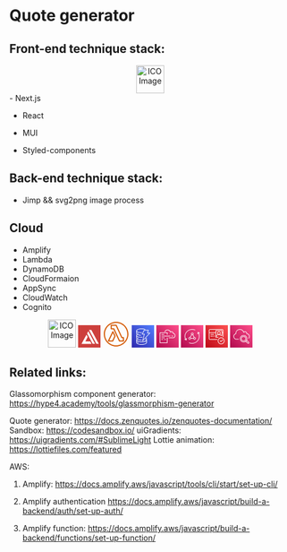 # Quote generator



## Front-end technique stack:
<div style="text-align: center;">
    <img src="https://user-images.githubusercontent.com/25181517/183890598-19a0ac2d-e88a-4005-a8df-1ee36782fde1.png" alt="ICO Image" width="50" height="50">
    
</div>
- Next.js

- React

- MUI

- Styled-components


## Back-end technique stack:
- Jimp && svg2png image process

## Cloud
- Amplify
- Lambda
- DynamoDB
- CloudFormaion
- AppSync
- CloudWatch
- Cognito
<div style="text-align: center;">
<img src="https://user-images.githubusercontent.com/25181517/183896132-54262f2e-6d98-41e3-8888-e40ab5a17326.png" alt="ICO Image" width="50" height="50">
<svg class="w-6 h-6" height="40" width="40" xmlns="http://www.w3.org/2000/svg"><g><rect fill="#cd3f3c" id="canvas_background" height="44" width="44" y="-1" x="-1"></rect><g display="none" overflow="visible" y="0" x="0" height="100%" width="100%" id="canvasGrid"><rect fill="url(#gridpattern)" stroke-width="0" y="0" x="0" height="100%" width="100%"></rect></g></g><g><g stroke="null" id="svg_13"><g stroke="null" transform="matrix(0.24427158490029297,0,0,0.262266745435647,0.3869015167067027,7.026955368797123) " fill-rule="evenodd" fill="none" id="svg_7"><g stroke="null" id="svg_8"><path stroke="null" fill="#ffffff" id="svg_10" d="m59.53671,37.84041l9.09583,15.76109l-17.72754,30.69616l35.44214,0l9.05828,15.69542l-71.74389,0l25.28086,-43.80786l10.59432,-18.34481zm35.85473,-31.84733l54.27009,94l-17.50228,0l-54.24809,-94l17.48028,0zm-22.34116,8.41854l49.42572,85.5812l-17.50358,0l-40.65548,-70.44849l8.73334,-15.13271z"></path><polyline stroke="null" fill="#ffffff" points="23.661529541015625,99.99310255050659 95.66151809692383,99.99310255050659 86.57090377807617,83.99308729171753 51.00225067138672,83.99308729171753 " id="svg_9"></polyline></g></g></g><desc transform="matrix(1.5006446266816056,0,0,1.5006446266816056,0,0) ">Created with Sketch.</desc></g></svg>
<svg class="w-6 h-6" height="48" width="48" xmlns="http://www.w3.org/2000/svg"><path d="M24 44C12.972 44 4 35.028 4 24S12.972 4 24 4s20 8.972 20 20-8.972 20-20 20zm0-42C11.869 2 2 11.869 2 24s9.869 22 22 22 22-9.869 22-22S36.131 2 24 2zm-6.769 33.25h-5.355l6.345-13.291 2.681 5.533-3.671 7.758zm1.883-16.035a1.001 1.001 0 00-.9-.564h-.003a.998.998 0 00-.899.57L9.389 35.819a.998.998 0 00.902 1.431h7.573c.387 0 .739-.223.905-.572l4.146-8.763a1.002 1.002 0 00-.004-.864l-3.797-7.836zM36.125 35.25h-5.452l-9.912-21.297a1.001 1.001 0 00-.907-.578h-3.603l.004-4.125h7.22l9.864 21.295a1 1 0 00.907.58h1.879v4.125zm1-6.125h-2.24L25.021 7.83a1.003 1.003 0 00-.908-.58h-8.857a1 1 0 00-1 .999l-.006 6.125a1 1 0 001 1.001h3.967l9.912 21.297a1 1 0 00.906.578h7.09a1 1 0 001-1v-6.125a1 1 0 00-1-1z" fill="#D45B07" fill-rule="evenodd"></path></svg>
<svg class="w-6 h-6" height="40" width="40" xmlns="http://www.w3.org/2000/svg"><defs><linearGradient x1="0%" y1="100%" x2="100%" y2="0%" id="Arch_Amazon-DynamoDB_32_svg__a"><stop stop-color="#2E27AD" offset="0%"></stop><stop stop-color="#527FFF" offset="100%"></stop></linearGradient></defs><g fill="none" fill-rule="evenodd"><path d="M0 0h40v40H0z" fill="url(#Arch_Amazon-DynamoDB_32_svg__a)"></path><path d="M26.066 31.019v-2.866c-1.526 1.308-4.694 2.17-8.538 2.17-3.847 0-7.015-.863-8.541-2.172v2.863c0 1.411 3.508 2.984 8.54 2.984 5.027 0 8.531-1.57 8.54-2.98zm.001-8.175l.987-.006v.006c0 .625-.312 1.207-.906 1.742.726.653.906 1.294.906 1.75l-.001.008v4.67c0 2.272-4.094 3.986-9.525 3.986-5.403 0-9.48-1.696-9.523-3.951 0-.01-.005-.016-.005-.025v-4.69l.002-.008c.002-.454.183-1.09.9-1.737-.716-.65-.897-1.284-.901-1.734L8 22.85v-4.69l.002-.007c.002-.455.184-1.09.902-1.738-.718-.65-.9-1.283-.903-1.734L8 14.675v-4.69c0-.006.003-.009.003-.014C8.023 7.706 12.109 6 17.528 6c2.608 0 5.114.43 6.874 1.177l-.381.925c-1.643-.7-4.01-1.1-6.493-1.1-5.033 0-8.54 1.573-8.54 2.984 0 1.413 3.507 2.986 8.54 2.986.138.001.268 0 .403-.006l.04 1c-.148.008-.296.008-.443.008-3.847 0-7.015-.863-8.541-2.172v2.874c.006.545.543 1.02.992 1.322 1.348.89 3.763 1.496 6.454 1.622l-.047 1c-2.723-.126-5.11-.712-6.645-1.608-.384.295-.753.692-.753 1.15 0 1.411 3.507 2.984 8.54 2.984.496 0 .98-.017 1.453-.05l.072.998c-.496.036-1.006.054-1.525.054-3.847 0-7.015-.862-8.541-2.171v2.861c.006.558.542 1.033.992 1.334 1.54 1.018 4.434 1.65 7.549 1.65h.219v1.003h-.22c-3.165 0-6.029-.612-7.785-1.641-.384.295-.754.693-.754 1.152 0 1.411 3.507 2.984 8.54 2.984 5.024 0 8.527-1.567 8.538-2.978V26.333c0-.455-.367-.85-.749-1.145-.243.143-.505.28-.801.406l-.382-.922c.362-.156.678-.323.939-.5.453-.306.994-.786.994-1.328zm5.288-8.355h-3.283a.491.491 0 01-.4-.21.506.506 0 01-.067-.452l1.455-4.348h-6.528l-3.121 6.012h3.169a.49.49 0 01.392.197.505.505 0 01.084.436l-2.718 10.108 11.017-11.743zm1.51-.155L19.705 28.36a.493.493 0 01-.6.09.505.505 0 01-.233-.568l3.063-11.39h-3.342a.492.492 0 01-.423-.242.505.505 0 01-.014-.492l3.642-7.013a.493.493 0 01.436-.267h7.515c.16 0 .309.078.401.209a.51.51 0 01.066.453l-1.455 4.347h3.746c.198 0 .376.12.454.304a.51.51 0 01-.096.543zM9.728 31.04c.571.332 1.27.626 2.079.87l.281-.96c-.734-.222-1.363-.484-1.869-.779l-.491.869zm2.079-7.232l.281-.96c-.732-.221-1.36-.484-1.869-.78l-.491.87c.573.334 1.273.627 2.079.87zm-2.08-8.974l.492-.868c.505.294 1.135.558 1.87.78l-.282.96c-.81-.244-1.508-.538-2.08-.872z" fill="#FFF"></path></g></svg>
<svg class="w-6 h-6" height="40" width="40" xmlns="http://www.w3.org/2000/svg"><defs><linearGradient x1="0%" y1="100%" x2="100%" y2="0%" id="Arch_AWS-CloudFormation_32_svg__a"><stop stop-color="#B0084D" offset="0%"></stop><stop stop-color="#FF4F8B" offset="100%"></stop></linearGradient></defs><g fill="none" fill-rule="evenodd"><path d="M0 0h40v40H0z" fill="url(#Arch_AWS-CloudFormation_32_svg__a)"></path><path d="M27 19.982h3V18.98h-3v1.002zm-13 6.009h3v-1.002h-3v1.002zm-5 0h3v-1.002H9v1.002zm0-3.005h6v-1.001H9v1.001zm0-6.009h5v-1.001H9v1.001zm0 3.005h16V18.98H9v1.002zm9.968 11.016H7V13.973h11.968v3.021h1v-3.522a.5.5 0 00-.5-.5H6.5a.5.5 0 00-.5.5V31.5a.5.5 0 00.5.501h12.968a.5.5 0 00.5-.5v-9.498h-1v8.996zM34 18.48c0 4.455-3.96 4.506-4 4.506h-8v-1.001h8c.305-.003 3-.122 3-3.505 0-2.848-2.569-3.425-3.083-3.513a.5.5 0 01-.415-.535l.003-.03c-.029-1.607-1.015-2.11-1.442-2.25-.799-.268-1.687-.012-2.158.618a.5.5 0 01-.871-.131c-.311-.87-.762-1.434-1.388-2.062-1.569-1.559-3.691-1.987-5.683-1.15-1.044.44-1.956 1.438-2.502 2.737l-.922-.388c.646-1.539 1.753-2.731 3.036-3.272 2.379-1.002 4.911-.491 6.777 1.364.534.536.978 1.057 1.323 1.734.749-.552 1.752-.717 2.704-.402 1.216.405 1.985 1.461 2.109 2.865C32.19 14.495 34 15.857 34 18.48z" fill="#FFF"></path></g></svg>
<svg class="w-6 h-6" height="40" width="40" xmlns="http://www.w3.org/2000/svg"><defs><linearGradient x1="0%" y1="100%" x2="100%" y2="0%" id="Arch_AWS-AppSync_32_svg__a"><stop stop-color="#B0084D" offset="0%"></stop><stop stop-color="#FF4F8B" offset="100%"></stop></linearGradient></defs><g fill="none" fill-rule="evenodd"><path d="M0 0h40v40H0z" fill="url(#Arch_AWS-AppSync_32_svg__a)"></path><path d="M33.579 14.527l-1.765-.802c2.537 4.681 1.846 10.686-1.897 14.86C27.344 31.452 23.62 33 19.834 33a13.66 13.66 0 01-5.562-1.176l.414-.898c4.96 2.21 10.914.98 14.48-2.994 3.515-3.92 4.129-9.583 1.661-13.934l-.305 2.123-.993-.138.496-3.458a.495.495 0 01.257-.364.51.51 0 01.45-.015L34 13.632l-.421.895zm-22.704-2.465c-3.528 3.935-4.122 8.814-1.687 13.013l.284-2.182.995.125-.46 3.535a.492.492 0 01-.258.371.509.509 0 01-.457.011L6 25.373l.435-.888 1.74.825c-2.49-4.516-1.813-9.707 1.948-13.9C13.97 7.122 20.388 5.792 25.72 8.17l-.414.898c-4.941-2.204-10.874-.97-14.432 2.994zm3.534 11.428c0-.68.561-1.233 1.253-1.233.691 0 1.254.553 1.254 1.233s-.563 1.233-1.254 1.233a1.244 1.244 0 01-1.253-1.233zm5.28-5.987c.203.058.413.1.632.1.207 0 .404-.037.593-.088l2.079 4.2a2.21 2.21 0 00-.855 1.282h-4.28a2.212 2.212 0 00-.827-1.259l2.659-4.235zm.632-3.354c.692 0 1.255.554 1.255 1.233 0 .68-.563 1.234-1.255 1.234-.69 0-1.253-.553-1.253-1.234 0-.68.562-1.233 1.253-1.233zm5.265 9.34c0 .681-.561 1.234-1.253 1.234-.691 0-1.254-.553-1.254-1.233s.563-1.233 1.254-1.233c.692 0 1.253.553 1.253 1.233zm-7.729.494h4.28a2.25 2.25 0 002.196 1.726c1.244 0 2.256-.995 2.256-2.22 0-1.222-1.012-2.218-2.256-2.218-.146 0-.287.016-.424.042l-2.11-4.265c.474-.407.78-.999.78-1.666 0-1.224-1.013-2.219-2.258-2.219-1.243 0-2.256.995-2.256 2.22 0 .65.292 1.231.747 1.638l-2.695 4.295a2.303 2.303 0 00-.455-.045c-1.243 0-2.256.996-2.256 2.219 0 1.224 1.013 2.22 2.256 2.22a2.25 2.25 0 002.195-1.727z" fill="#FFF"></path></g></svg>
<svg class="w-6 h-6" height="40" width="40" xmlns="http://www.w3.org/2000/svg"><defs><linearGradient x1="0%" y1="100%" x2="100%" y2="0%" id="Arch_Amazon-Cognito_32_svg__a"><stop stop-color="#BD0816" offset="0%"></stop><stop stop-color="#FF5252" offset="100%"></stop></linearGradient></defs><g fill="none" fill-rule="evenodd"><path d="M0 0h40v40H0z" fill="url(#Arch_Amazon-Cognito_32_svg__a)"></path><path d="M9 17h6v-1H9v1zm22-4V9.3c0-.717-.465-1.3-1.037-1.3H8.037C7.475 8 7 8.596 7 9.3V13h11V9.5a.5.5 0 01.5-.5h11a.5.5 0 01.5.5V13h1zm-9 1c0 1.104.897 2 2 2s2-.896 2-2c0-1.103-.897-2-2-2s-2 .897-2 2zm9 0h-1v5h-1v-9H19v8.696a5.52 5.52 0 013.097-2.396A2.981 2.981 0 0121 14c0-1.654 1.346-3 3-3s3 1.346 3 3c0 .966-.467 1.817-1.177 2.366 1.219.421 2.285 1.243 2.958 2.354l-.855.518a4.595 4.595 0 00-2.633-2.02 3.37 3.37 0 01-2.836 0A4.542 4.542 0 0019.216 21H23v1h-4.5a.5.5 0 01-.5-.5V14H7v9.701C7 24.405 7.475 25 8.037 25H21v1H8.037C6.914 26 6 24.969 6 23.701V9.3C6 8.032 6.914 7 8.037 7h21.926C31.086 7 32 8.032 32 9.3V21h-.999L31 14zm2 14c0 2.757-2.243 5-5 5s-5-2.243-5-5c0-2.756 2.243-5 5-5s5 2.244 5 5zm1 0c0-3.308-2.691-6-6-6s-6 2.692-6 6c0 3.309 2.691 6 6 6s6-2.691 6-6zm-6.138 1.862l3.714-3.713-.707-.707-3.36 3.36-1.514-1.514-.707.707 1.867 1.867a.5.5 0 00.707 0zM14 20h2v-1h-2v1zm-5 0h4v-1H9v1z" fill="#FFF"></path></g></svg>
<svg class="w-6 h-6" height="40" width="40" xmlns="http://www.w3.org/2000/svg"><defs><linearGradient x1="0%" y1="100%" x2="100%" y2="0%" id="Arch_Amazon-CloudWatch_32_svg__a"><stop stop-color="#B0084D" offset="0%"></stop><stop stop-color="#FF4F8B" offset="100%"></stop></linearGradient></defs><g fill="none" fill-rule="evenodd"><path d="M0 0h40v40H0z" fill="url(#Arch_Amazon-CloudWatch_32_svg__a)"></path><path d="M27.63 24.124c0-1.903-1.58-3.452-3.522-3.452-1.943 0-3.523 1.549-3.523 3.452 0 1.904 1.58 3.452 3.523 3.452 1.942 0 3.522-1.548 3.522-3.452zm1.006 0c0 2.447-2.032 4.439-4.528 4.439-2.497 0-4.53-1.992-4.53-4.439s2.033-4.438 4.53-4.438c2.496 0 4.528 1.991 4.528 4.438zm4.276 6.579l-3.387-2.99c-.289.418-.63.793-1.008 1.133l3.367 2.976a.781.781 0 001.085-.056.745.745 0 00-.057-1.063zm-8.804-1.154c3.051 0 5.535-2.433 5.535-5.425 0-2.991-2.484-5.424-5.535-5.424-3.052 0-5.536 2.433-5.536 5.424 0 2.992 2.484 5.425 5.536 5.425zm9.478.422a1.72 1.72 0 01.13 2.455 1.79 1.79 0 01-1.32.574c-.423 0-.847-.147-1.185-.445l-3.494-3.089a6.592 6.592 0 01-3.61 1.07c-3.606 0-6.541-2.877-6.541-6.412s2.935-6.41 6.542-6.41c3.607 0 6.541 2.875 6.541 6.41 0 .968-.226 1.883-.62 2.707l3.557 3.14zm-22.994-5.354h4.96v.987h-4.966c-.557-.006-1.156-.206-1.786-.596-1.044-.634-2.8-2.127-2.8-4.973 0-3.442 2.41-4.706 3.812-5.15a7.265 7.265 0 01-.016-.492c0-2.804 1.942-5.714 4.515-6.765 3.013-1.237 6.203-.623 8.531 1.638a8.456 8.456 0 011.786 2.563 3.404 3.404 0 012.177-.787c1.56 0 3.319 1.165 3.626 3.713C31.887 15.08 35 16.23 35 20.075c0 1.653-.567 2.99-1.687 3.972l-.672-.733c.898-.788 1.353-1.878 1.353-3.238 0-3.382-2.888-4.223-4.13-4.427a.5.5 0 01-.33-.207.486.486 0 01-.08-.378c-.147-2.074-1.438-3.036-2.65-3.036-.756 0-1.466.361-1.947.99a.513.513 0 01-.477.194.5.5 0 01-.398-.32c-.433-1.172-1.054-2.156-1.847-2.925-2.032-1.973-4.812-2.508-7.437-1.43-2.184.894-3.895 3.465-3.895 5.856 0 .268.016.536.048.794a.486.486 0 01-.122.387.51.51 0 01-.29.16c-1.297.327-3.433 1.32-3.433 4.301 0 2.25 1.266 3.492 2.327 4.138.473.292.896.44 1.26.444z" fill="#FFF"></path></g></svg>
</div>

## Related links:
Glassomorphism component generator: https://hype4.academy/tools/glassmorphism-generator

Quote generator: https://docs.zenquotes.io/zenquotes-documentation/
Sandbox: https://codesandbox.io/
uiGradients: https://uigradients.com/#SublimeLight
Lottie animation: https://lottiefiles.com/featured

AWS: 
1. Amplify: https://docs.amplify.aws/javascript/tools/cli/start/set-up-cli/

2. Amplify authentication https://docs.amplify.aws/javascript/build-a-backend/auth/set-up-auth/

3. Amplify function:  https://docs.amplify.aws/javascript/build-a-backend/functions/set-up-function/

